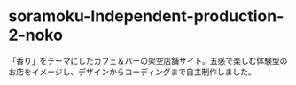 # soramoku-Independent-production-2-noko
「香り」をテーマにしたカフェ＆バーの架空店舗サイト。五感で楽しむ体験型のお店をイメージし、デザインからコーディングまで自主制作しました。

